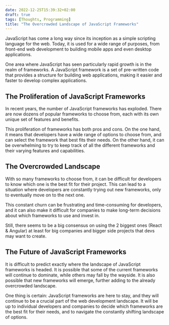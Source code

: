 ```yaml
---
date: 2022-12-25T15:39:32+02:00
draft: true
tags: [Thoughts, Programming]
title: "The Overcrowded Landscape of JavaScript Frameworks"
---
```


JavaScript has come a long way since its inception as a simple scripting language for the web. Today, it is used for a wide range of purposes, from front-end web development to building mobile apps and even desktop applications.

One area where JavaScript has seen particularly rapid growth is in the realm of frameworks. A JavaScript framework is a set of pre-written code that provides a structure for building web applications, making it easier and faster to develop complex applications.

## The Proliferation of JavaScript Frameworks

In recent years, the number of JavaScript frameworks has exploded. There are now dozens of popular frameworks to choose from, each with its own unique set of features and benefits.

This proliferation of frameworks has both pros and cons. On the one hand, it means that developers have a wide range of options to choose from, and can select the framework that best fits their needs. On the other hand, it can be overwhelming to try to keep track of all the different frameworks and their varying features and capabilities.

## The Overcrowded Landscape

With so many frameworks to choose from, it can be difficult for developers to know which one is the best fit for their project. This can lead to a situation where developers are constantly trying out new frameworks, only to eventually move on to the next one.

This constant churn can be frustrating and time-consuming for developers, and it can also make it difficult for companies to make long-term decisions about which frameworks to use and invest in.

Still, there seems to be a big consensus on using the 2 biggest ones (React & Angular) at least for big companies and bigger side projects that devs may want to create.

## The Future of JavaScript Frameworks

It is difficult to predict exactly where the landscape of JavaScript frameworks is headed. It is possible that some of the current frameworks will continue to dominate, while others may fall by the wayside. It is also possible that new frameworks will emerge, further adding to the already overcrowded landscape.

One thing is certain: JavaScript frameworks are here to stay, and they will continue to be a crucial part of the web development landscape. It will be up to individual developers and companies to decide which frameworks are the best fit for their needs, and to navigate the constantly shifting landscape of options.
